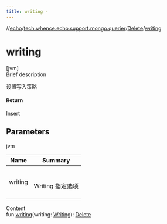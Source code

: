 ```yaml
---
title: writing -
---
```

//[echo](../../index.md)/[tech.whence.echo.support.mongo.querier](../index.md)/[Delete](index.md)/[writing](writing.md)



# writing  
[jvm]  
Brief description  


设置写入策略



#### Return  


Insert



## Parameters  
  
jvm  
  
|  Name|  Summary| 
|---|---|
| writing| <br><br>Writing 指定选项<br><br>
  
  
Content  
fun [writing](writing.md)(writing: [Writing](../../tech.whence.echo.support.mongo.querier.component/-writing/index.md)): [Delete](index.md)  



